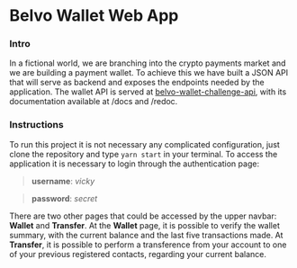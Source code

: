 # Belvo Wallet Web App

### Intro

In a fictional world, we are branching into the crypto payments market and we are building a
payment wallet. To achieve this we have built a JSON API that will serve as backend and
exposes the endpoints needed by the application.
The wallet API is served at [belvo-wallet-challenge-api](https://belvo-wallet-challenge-api.herokuapp.com), with its documentation available at /docs and /redoc.

### Instructions

To run this project it is not necessary any complicated configuration, just clone the repository
and type `yarn start` in your terminal.
To access the application it is necessary to login through the authentication page:

> **username**: _vicky_

> **password**: _secret_

There are two other pages that could be accessed by the upper navbar: **Wallet** and **Transfer**.
At the **Wallet** page, it is possible to verify the wallet summary, with the current balance and the last
five transactions made.
At **Transfer**, it is possible to perform a transference from your account to one of your previous
registered contacts, regarding your current balance.
